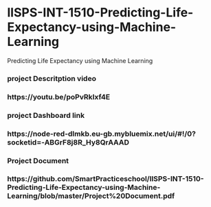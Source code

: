 # llSPS-INT-1510-Predicting-Life-Expectancy-using-Machine-Learning
Predicting Life Expectancy using Machine Learning

<h3> project Descritption video <h3>
https://youtu.be/poPvRkIxf4E

<h3> project Dashboard link <h3>
https://node-red-dlmkb.eu-gb.mybluemix.net/ui/#!/0?socketid=-ABGrF8j8R_Hy8QrAAAD
  
<h3> Project Document <h3>
https://github.com/SmartPracticeschool/llSPS-INT-1510-Predicting-Life-Expectancy-using-Machine-Learning/blob/master/Project%20Document.pdf
